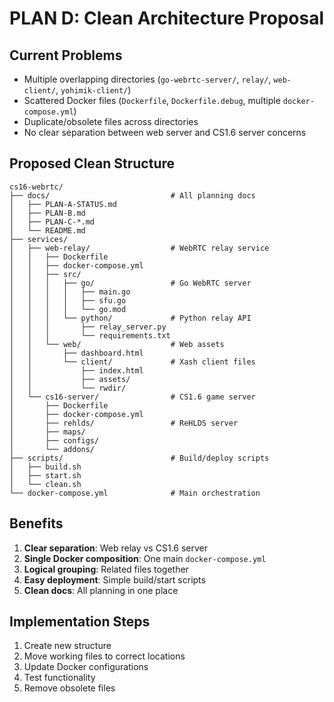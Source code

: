 # PLAN D: Clean Architecture Proposal

## Current Problems
- Multiple overlapping directories (`go-webrtc-server/`, `relay/`, `web-client/`, `yohimik-client/`)
- Scattered Docker files (`Dockerfile`, `Dockerfile.debug`, multiple `docker-compose.yml`)
- Duplicate/obsolete files across directories
- No clear separation between web server and CS1.6 server concerns

## Proposed Clean Structure

```
cs16-webrtc/
├── docs/                           # All planning docs
│   ├── PLAN-A-STATUS.md
│   ├── PLAN-B.md  
│   ├── PLAN-C-*.md
│   └── README.md
├── services/
│   ├── web-relay/                  # WebRTC relay service
│   │   ├── Dockerfile
│   │   ├── docker-compose.yml
│   │   ├── src/
│   │   │   ├── go/                 # Go WebRTC server
│   │   │   │   ├── main.go
│   │   │   │   ├── sfu.go
│   │   │   │   └── go.mod
│   │   │   └── python/             # Python relay API
│   │   │       ├── relay_server.py
│   │   │       └── requirements.txt
│   │   └── web/                    # Web assets
│   │       ├── dashboard.html
│   │       └── client/             # Xash client files
│   │           ├── index.html
│   │           ├── assets/
│   │           └── rwdir/
│   └── cs16-server/                # CS1.6 game server
│       ├── Dockerfile
│       ├── docker-compose.yml
│       ├── rehlds/                 # ReHLDS server
│       ├── maps/
│       ├── configs/
│       └── addons/
├── scripts/                        # Build/deploy scripts
│   ├── build.sh
│   ├── start.sh
│   └── clean.sh
└── docker-compose.yml              # Main orchestration
```

## Benefits
1. **Clear separation**: Web relay vs CS1.6 server
2. **Single Docker composition**: One main `docker-compose.yml`
3. **Logical grouping**: Related files together
4. **Easy deployment**: Simple build/start scripts
5. **Clean docs**: All planning in one place

## Implementation Steps
1. Create new structure
2. Move working files to correct locations
3. Update Docker configurations
4. Test functionality
5. Remove obsolete files